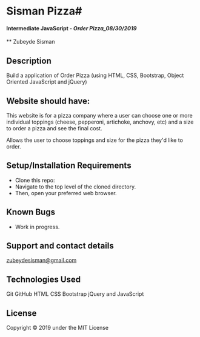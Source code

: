 # Sisman Pizza#

#### Intermediate JavaScript - _Order Pizza_08/30/2019_
**  Zubeyde Sisman

## Description
Build a application of Order Pizza (using HTML, CSS, Bootstrap, Object Oriented JavaScript and jQuery)




## Website should have:
This website is for a pizza company where a user can choose one or more individual toppings (cheese, pepperoni, artichoke, anchovy, etc) and a size to order a pizza and see the final cost.

Allows the user to choose toppings and size for the pizza they'd like to order.



## Setup/Installation Requirements
* Clone this repo:
* Navigate to the top level of the cloned directory.
* Then, open your preferred web browser.

## Known Bugs
* Work in progress.

## Support and contact details

zubeydesisman@gmail.com


## Technologies Used
Git GitHub HTML CSS Bootstrap jQuery and JavaScript


## License
Copyright © 2019 under the MIT License
